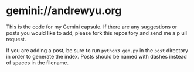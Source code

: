 # gemini://andrewyu.org

This is the code for my Gemini capsule. If there are any suggestions or
posts you would like to add, please fork this repository and send me a p
ull request.

If you are adding a post, be sure to run `python3 gen.py` in the `post`
directory in order to generate the index. Posts should be named with
dashes instead of spaces in the filename.
